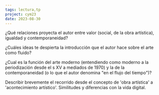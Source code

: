 ```yaml
---
tags: lectura,tp
project: cym23
date: 2023-08-30
---
```

¿Qué relaciones proyecta el autor entre valor (social, de la obra artística), igualdad y contemporaneidad?

¿Cuáles ideas te despierta la introducción que el autor hace sobre el arte como fluido?

¿Cual es la función del arte moderno (entendiendo como moderno a la periodización desde el s XV a mediados de 1970) y la de la contemporaneidad (o lo que el autor denomina "en el flujo del tiempo")?

Describir brevemente el recorrido desde el concepto de 'obra artística' a 'acontecimiento artístico'. Similitudes y diferencias con la vida digital.

